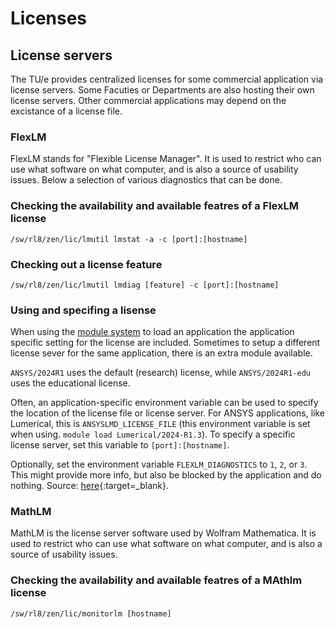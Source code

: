 # Licenses

## License servers

The TU/e provides centralized licenses for some commercial application via license servers. Some Facuties or Departments are also hosting their own license servers. Other commercial applications may depend on the excistance of a license file.

### FlexLM

FlexLM stands for "Flexible License Manager". It is used to restrict who can use what software on what computer, and is also a source of usability issues. Below a selection of various diagnostics that can be done.

### Checking the availability and available featres of a FlexLM license

`/sw/rl8/zen/lic/lmutil lmstat -a -c [port]:[hostname]`

### Checking out a license feature

`/sw/rl8/zen/lic/lmutil lmdiag [feature] -c [port]:[hostname]`

### Using and specifing a lisense

When using the [module system](https://supercomputing.tue.nl/documentation/steps/software/) to load an application the application specific setting for the license are included. Sometimes to setup a different license sever for the same application, there is an extra module available.

`ANSYS/2024R1` uses the default (research) license, while `ANSYS/2024R1-edu` uses the educational license.

Often, an application-specific environment variable can be used to
specify the location of the license file or license server. For ANSYS applications,
like Lumerical, this is `ANSYSLMD_LICENSE_FILE` (this environment variable is set when using. `module load Lumerical/2024-R1.3`). To specify a specific license server, set this variable to `[port]:[hostname]`.

Optionally, set the environment variable `FLEXLM_DIAGNOSTICS` to `1`,
`2`, or `3`. This might provide more info, but also be blocked by the
application and do nothing. Source:
[here](https://www-local.pdc.kth.se/doc/pgi/3.3/flexuser/chap8.htm){:target=_blank}.

### MathLM

MathLM is the license server software used by Wolfram Mathematica. It is used to restrict who can use what software on what computer, and is also a source of usability issues.

### Checking the availability and available featres of a MAthlm license

`/sw/rl8/zen/lic/monitorlm [hostname]`
